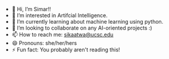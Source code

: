 - 👋 Hi, I’m Simar!!
- 👀 I’m interested in Artifcial Intelligence.
- 🌱 I’m currently learning about machine learning using python.
- 💞️ I’m looking to collaborate on any AI-oriented projects :)
- 📫 How to reach me: sikaatwa@ucsc.edu
- 😄 Pronouns: she/her/hers
- ⚡ Fun fact: You probably aren't reading this!

<!---
flabbyflob/flabbyflob is a ✨ special ✨ repository because its `README.md` (this file) appears on your GitHub profile.
You can click the Preview link to take a look at your changes.
--->
